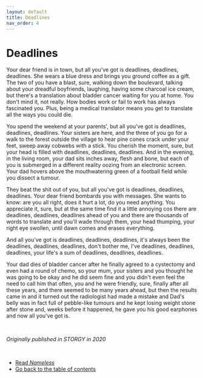 ```yaml
---
layout: default
title: Deadlines
nav_order: 4
---
```


# Deadlines

Your dear friend is in town, but all you've got is deadlines, deadlines, deadlines. She wears a blue dress and brings you ground coffee as a gift. The two of you have a blast, sure, walking down the boulevard, talking about your dreadful boyfriends, laughing, having some charcoal ice cream, but there's a translation about bladder cancer waiting for you at home. You don't mind it, not really. How bodies work or fail to work has always fascinated you. Plus, being a medical translator means you get to translate all the ways you could die.

You spend the weekend at your parents', but all you've got is deadlines, deadlines, deadlines. Your sisters are here, and the three of you go for a walk to the forest outside the village to hear pine cones crack under your feet, sweep away cobwebs with a stick. You cherish the moment, sure, but your head is filled with deadlines, deadlines, deadlines. And in the evening, in the living room, your dad sits inches away, flesh and bone, but each of you is submerged in a different reality oozing from an electronic screen. Your dad hovers above the mouthwatering green of a football field while you dissect a tumour.

They beat the shit out of you, but all you've got is deadlines, deadlines, deadlines. Your dear friend bombards you with messages. She wants to know: are you all right, does it hurt a lot, do you need anything. You appreciate it, sure, but at the same time find it a little annoying cos there are deadlines, deadlines, deadlines ahead of you and there are thousands of words to translate and you'll wade through them, your head thumping, your right eye swollen, until dawn comes and erases everything.

And all you've got is deadlines, deadlines, deadlines, it's always been the deadlines, deadlines, deadlines, don't bother me, I've deadlines, deadlines, deadlines, your life's a sum of deadlines, deadlines, deadlines.

Your dad dies of bladder cancer after he finally agreed to a cystectomy and even had a round of chemo, so your mum, your sisters and you thought he was going to be okay and he did seem fine and you didn't even feel the need to call him that often, you and he were friendly, sure, finally after all these years, and there seemed to be many years ahead, but then the results came in and it turned out the radiologist had made a mistake and Dad's belly was in fact full of pebble-like tumours and he kept losing weight stone after stone and, weeks before it happened, he gave you his good earphones and now all you've got is.

<br/>

*Originally published in STORGY in 2020*

<br/>

- [Read *Nameless*](nameless.md)
- [Go back to the table of contents](README.md)
